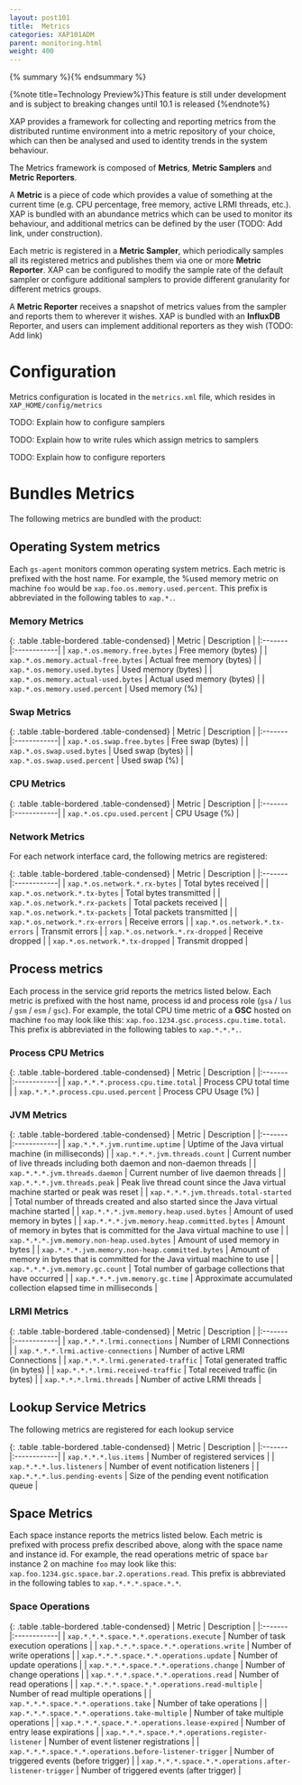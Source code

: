 ```yaml
---
layout: post101
title:  Metrics
categories: XAP101ADM
parent: monitoring.html
weight: 400
---
```


{% summary %}{% endsummary %}

{%note title=Technology Preview%}This feature is still under development and is subject to breaking changes until 10.1 is released {%endnote%}



 XAP provides a framework for collecting and reporting metrics from the distributed runtime environment into a metric repository of your choice, which can then be analysed and used to identity trends in the system behaviour.

The Metrics framework is composed of **Metrics**, **Metric Samplers** and **Metric Reporters**.

A **Metric** is a piece of code which provides a value of something at the current time (e.g. CPU percentage, free memory, active LRMI threads, etc.). XAP is bundled with an abundance metrics which can be used to monitor its behaviour, and additional metrics can be defined by the user (TODO: Add link, under construction).

Each metric is registered in a **Metric Sampler**, which periodically samples all its registered metrics and publishes them via one or more **Metric Reporter**. XAP can be configured to modify the sample rate of the default sampler or configure additional samplers to provide different granularity for different metrics groups.

A **Metric Reporter** receives a snapshot of metrics values from the sampler and reports them to wherever it wishes. XAP is bundled with an **InfluxDB** Reporter, and users can implement additional reporters as they wish (TODO: Add link)

# Configuration

Metrics configuration is located in the `metrics.xml` file, which resides in `XAP_HOME/config/metrics`

TODO: Explain how to configure samplers

TODO: Explain how to write rules which assign metrics to samplers

TODO: Explain how to configure reporters

# Bundles Metrics

The following metrics are bundled with the product:

## Operating System metrics

Each `gs-agent` monitors common operating system metrics. Each metric is prefixed with the host name. For example, the %used memory metric on machine `foo` would be `xap.foo.os.memory.used.percent`. This prefix is abbreviated in the following tables to `xap.*.`.

### Memory Metrics

{: .table .table-bordered .table-condensed}
| Metric | Description |
|:-------|:------------|
| `xap.*.os.memory.free.bytes` | Free memory (bytes) |
| `xap.*.os.memory.actual-free.bytes` | Actual free memory (bytes) |
| `xap.*.os.memory.used.bytes` | Used memory (bytes) |
| `xap.*.os.memory.actual-used.bytes` | Actual used memory (bytes) |
| `xap.*.os.memory.used.percent` | Used memory (%) |

### Swap Metrics

{: .table .table-bordered .table-condensed}
| Metric | Description |
|:-------|:------------|
| `xap.*.os.swap.free.bytes` | Free swap (bytes) |
| `xap.*.os.swap.used.bytes` | Used swap (bytes) |
| `xap.*.os.swap.used.percent` | Used swap (%) |

### CPU Metrics

{: .table .table-bordered .table-condensed}
| Metric | Description |
|:-------|:------------|
| `xap.*.os.cpu.used.percent` | CPU Usage (%) |

### Network Metrics

For each network interface card, the following metrics are registered:

{: .table .table-bordered .table-condensed}
| Metric | Description |
|:-------|:------------|
| `xap.*.os.network.*.rx-bytes` | Total bytes received |
| `xap.*.os.network.*.tx-bytes` | Total bytes transmitted |
| `xap.*.os.network.*.rx-packets` | Total packets received |
| `xap.*.os.network.*.tx-packets` | Total packets transmitted |
| `xap.*.os.network.*.rx-errors` | Receive errors |
| `xap.*.os.network.*.tx-errors` | Transmit errors |
| `xap.*.os.network.*.rx-dropped` | Receive dropped |
| `xap.*.os.network.*.tx-dropped` | Transmit dropped |

## Process metrics

Each process in the service grid reports the metrics listed below. Each metric is prefixed with the host name, process id and process role (`gsa` / `lus` / `gsm` / `esm` / `gsc`). For example, the total CPU time metric of a **GSC** hosted on machine `foo` may look like this: `xap.foo.1234.gsc.process.cpu.time.total`. This prefix is abbreviated in the following tables to `xap.*.*.*.`.

### Process CPU Metrics

{: .table .table-bordered .table-condensed}
| Metric | Description |
|:-------|:------------|
| `xap.*.*.*.process.cpu.time.total` | Process CPU total time |
| `xap.*.*.*.process.cpu.used.percent` | Process CPU Usage (%) |

### JVM Metrics

{: .table .table-bordered .table-condensed}
| Metric | Description |
|:-------|:------------|
| `xap.*.*.*.jvm.runtime.uptime` | Uptime of the Java virtual machine (in milliseconds) |
| `xap.*.*.*.jvm.threads.count` | Current number of live threads including both daemon and non-daemon threads |
| `xap.*.*.*.jvm.threads.daemon` | Current number of live daemon threads |
| `xap.*.*.*.jvm.threads.peak` | Peak live thread count since the Java virtual machine started or peak was reset |
| `xap.*.*.*.jvm.threads.total-started` | Total number of threads created and also started since the Java virtual machine started |
| `xap.*.*.*.jvm.memory.heap.used.bytes` | Amount of used memory in bytes |
| `xap.*.*.*.jvm.memory.heap.committed.bytes` | Amount of memory in bytes that is committed for the Java virtual machine to use |
| `xap.*.*.*.jvm.memory.non-heap.used.bytes` | Amount of used memory in bytes |
| `xap.*.*.*.jvm.memory.non-heap.committed.bytes` | Amount of memory in bytes that is committed for the Java virtual machine to use |
| `xap.*.*.*.jvm.memory.gc.count` | Total number of garbage collections that have occurred |
| `xap.*.*.*.jvm.memory.gc.time` | Approximate accumulated collection elapsed time in milliseconds |

### LRMI Metrics

{: .table .table-bordered .table-condensed}
| Metric | Description |
|:-------|:------------|
| `xap.*.*.*.lrmi.connections` | Number of LRMI Connections |
| `xap.*.*.*.lrmi.active-connections` | Number of active LRMI Connections |
| `xap.*.*.*.lrmi.generated-traffic` | Total generated traffic (in bytes) |
| `xap.*.*.*.lrmi.received-traffic` | Total received traffic (in bytes) |
| `xap.*.*.*.lrmi.threads` | Number of active LRMI threads |

## Lookup Service Metrics

The following metrics are registered for each lookup service

{: .table .table-bordered .table-condensed}
| Metric | Description |
|:-------|:------------|
| `xap.*.*.*.lus.items` | Number of registered services |
| `xap.*.*.*.lus.listeners` | Number of event notification listeners |
| `xap.*.*.*.lus.pending-events` | Size of the pending event notification queue |

## Space Metrics

Each space instance reports the metrics listed below. Each metric is prefixed with process prefix described above, along with the space name and instance id. For example, the read operations metric of space `bar` instance 2 on machine `foo` may look like this: `xap.foo.1234.gsc.space.bar.2.operations.read`. This prefix is abbreviated in the following tables to `xap.*.*.*.space.*.*`.

### Space Operations

{: .table .table-bordered .table-condensed}
| Metric | Description |
|:-------|:------------|
| `xap.*.*.*.space.*.*.operations.execute` | Number of task execution operations |
| `xap.*.*.*.space.*.*.operations.write` | Number of write operations |
| `xap.*.*.*.space.*.*.operations.update`  | Number of update operations |
| `xap.*.*.*.space.*.*.operations.change` | Number of change operations |
| `xap.*.*.*.space.*.*.operations.read` | Number of read operations |
| `xap.*.*.*.space.*.*.operations.read-multiple` | Number of read multiple operations |
| `xap.*.*.*.space.*.*.operations.take` | Number of take operations |
| `xap.*.*.*.space.*.*.operations.take-multiple` | Number of take multiple operations |
| `xap.*.*.*.space.*.*.operations.lease-expired` | Number of entry lease expirations |
| `xap.*.*.*.space.*.*.operations.register-listener` | Number of event listener registrations |
| `xap.*.*.*.space.*.*.operations.before-listener-trigger` | Number of triggered events (before trigger) |
| `xap.*.*.*.space.*.*.operations.after-listener-trigger` | Number of triggered events (after trigger) |
